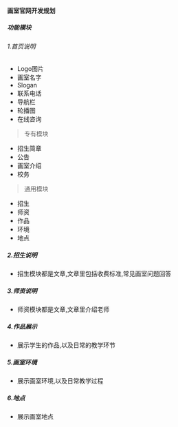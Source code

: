 #### 画室官网开发规划

#####  功能模块

###### 1.首页说明
- Logo图片
- 画室名字 
- Slogan 
- 联系电话 
- 导航栏
- 轮播图
- 在线咨询

>专有模块
- 招生简章
- 公告
- 画室介绍
- 校务

> 通用模块
- 招生
- 师资
- 作品
- 环境
- 地点
  
##### 2.招生说明
- 招生模块都是文章,文章里包括收费标准,常见画室问题回答
  
##### 3.师资说明
- 师资模块都是文章,文章里介绍老师

##### 4.作品展示
- 展示学生的作品,以及日常的教学环节
  
##### 5.画室环境
- 展示画室环境,以及日常教学过程

##### 6.地点
- 展示画室地点